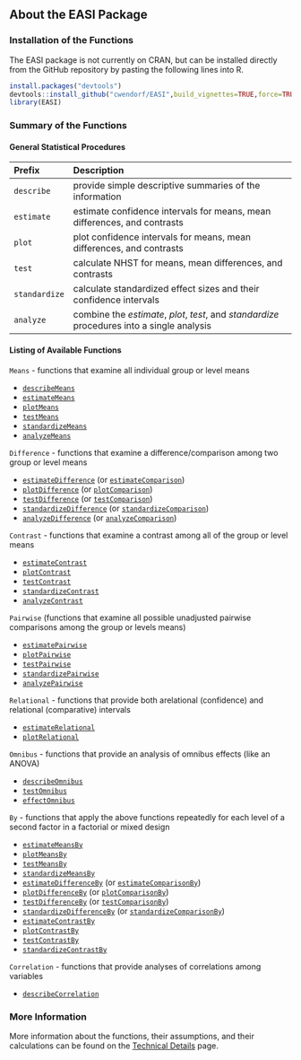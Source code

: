 ## About the EASI Package

### Installation of the Functions

The EASI package is not currently on CRAN, but can be installed directly from the GitHub repository by pasting the following lines into R.

``` r
install.packages("devtools")
devtools::install_github("cwendorf/EASI",build_vignettes=TRUE,force=TRUE)
library(EASI)
```

### Summary of the Functions

#### General Statistical Procedures

Prefix | Description
:-- | :--
`describe` | provide simple descriptive summaries of the information
`estimate` | estimate confidence intervals for means, mean differences, and contrasts
`plot` | plot confidence intervals for means, mean differences, and contrasts
`test` | calculate NHST for means, mean differences, and contrasts
`standardize` | calculate standardized effect sizes and their confidence intervals
`analyze` | combine the _estimate_, _plot_, _test_, and _standardize_ procedures into a single analysis

#### Listing of Available Functions

`Means` - functions that examine all individual group or level means

- [`describeMeans`](./describeMeans.md)
- [`estimateMeans`](./estimateMeans.md)
- [`plotMeans`](./plotMeans.md)
- [`testMeans`](./testMeans.md)
- [`standardizeMeans`](./standardizeMeans.md)
- [`analyzeMeans`](./analyzeMeans.md)

`Difference` - functions that examine a difference/comparison among two group or level means

- [`estimateDifference`](./estimateDifference.md) (or [`estimateComparison`](./estimateDifference.md))
- [`plotDifference`](./plotDifference.md) (or [`plotComparison`](./plotDifference.md))
- [`testDifference`](./testDifference.md) (or [`testComparison`](./testDifference.md))
- [`standardizeDifference`](./standardizeDifference.md) (or [`standardizeComparison`](./standardizeDifference.md))
- [`analyzeDifference`](./analyzeDifference.md) (or [`analyzeComparison`](./analyzeDifference.md))

`Contrast` - functions that examine a contrast among all of the group or level means

- [`estimateContrast`](./estimateContrast.md)
- [`plotContrast`](./plotContrast)
- [`testContrast`](./testContrast.md)
- [`standardizeContrast`](./standardizeContrast.md) 
- [`analyzeContrast`](./analyzeContrast.md)

`Pairwise` (functions that examine all possible unadjusted pairwise comparisons among the group or levels means)

- [`estimatePairwise`](./estimatePairwise.md)
- [`plotPairwise`](./plotPairwise.md)
- [`testPairwise`](./testPairwise.md)
- [`standardizePairwise`](./standardizePairwise.md)
- [`analyzePairwise`](./analyzePairwise.md)

`Relational` - functions that provide both arelational (confidence) and relational (comparative) intervals 

- [`estimateRelational`](./estimateRelational.md)
- [`plotRelational`](./plotRelational.md)

`Omnibus` - functions that provide an analysis of omnibus effects (like an ANOVA)

- [`describeOmnibus`](./describeOmnibus.md)
- [`testOmnibus`](./testOmnibus.md)
- [`effectOmnibus`](./effectOmnibus.md)

`By` - functions that apply the above functions repeatedly for each level of a second factor in a factorial or mixed design

- [`estimateMeansBy`](./estimateMeansBy.md)
- [`plotMeansBy`](./plotMeansBy.md)
- [`testMeansBy`](./testMeansBy.md)
- [`standardizeMeansBy`](./standardizeMeansBy.md)
- [`estimateDifferenceBy`](./estimateDifferenceBy.md) (or [`estimateComparisonBy`](./estimateDifferenceBy.md))
- [`plotDifferenceBy`](./plotDifferenceBy.md) (or [`plotComparisonBy`](./plotDifferenceBy.md))
- [`testDifferenceBy`](./testDifferenceBy.md) (or [`testComparisonBy`](./testDifferenceBy.md))
- [`standardizeDifferenceBy`](./standardizeDifferenceBy.md) (or [`standardizeComparisonBy`](./standardizeDifferenceBy.md))
- [`estimateContrastBy`](./estimateContrastBy.md)
- [`plotContrastBy`](./plotContrastBy.md)
- [`testContrastBy`](./testContrastBy.md)
- [`standardizeContrastBy`](./standardizeContrastBy.md)

`Correlation` - functions that provide analyses of correlations among variables

- [`describeCorrelation`](./describeCorrelation.md)

### More Information

More information about the functions, their assumptions, and their calculations can be found on the [Technical Details](./TechnicalDetails.md) page.

